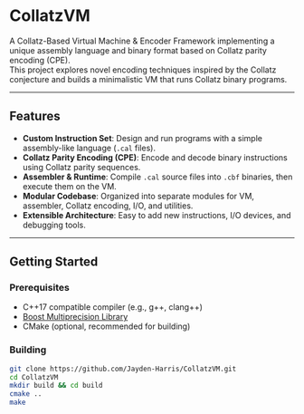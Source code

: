 # CollatzVM

A Collatz-Based Virtual Machine & Encoder Framework implementing a unique assembly language and binary format based on Collatz parity encoding (CPE).  
This project explores novel encoding techniques inspired by the Collatz conjecture and builds a minimalistic VM that runs Collatz binary programs.

---

## Features

- **Custom Instruction Set**: Design and run programs with a simple assembly-like language (`.cal` files).  
- **Collatz Parity Encoding (CPE)**: Encode and decode binary instructions using Collatz parity sequences.  
- **Assembler & Runtime**: Compile `.cal` source files into `.cbf` binaries, then execute them on the VM.  
- **Modular Codebase**: Organized into separate modules for VM, assembler, Collatz encoding, I/O, and utilities.  
- **Extensible Architecture**: Easy to add new instructions, I/O devices, and debugging tools.

---

## Getting Started

### Prerequisites

- C++17 compatible compiler (e.g., g++, clang++)  
- [Boost Multiprecision Library](https://www.boost.org/doc/libs/release/libs/multiprecision/)  
- CMake (optional, recommended for building)

### Building

```bash
git clone https://github.com/Jayden-Harris/CollatzVM.git
cd CollatzVM
mkdir build && cd build
cmake ..
make
